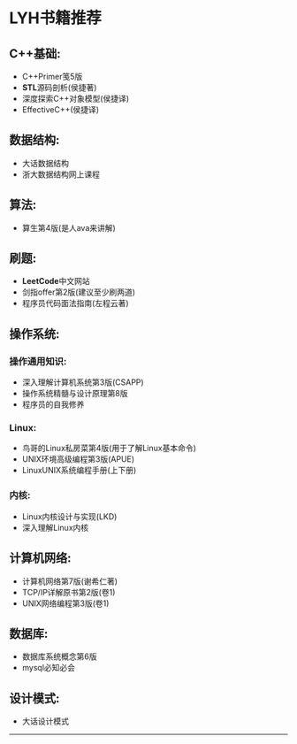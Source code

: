 # LYH书籍推荐

## C++基础:
* C++Primer笺5版
* **STL**源码剖析(侯捷著)
* 深度探索C++对象模型(侯捷译)
* EffectiveC++(侯捷译)

## 数据结构:
* 大话数据结构
* 浙大数据结构网上课程

## 算法:
* 算生第4版(是人ava来讲解)

## 刷题:

* **LeetCode**中文网站
* 剑指offer第2版(建议至少刷两道)
* 程序员代码面法指南(左程云著)

## 操作系统:
### 操作通用知识:
* 深入理解计算机系统第3版(CSAPP)
* 操作系统精髓与设计原理第8版
* 程序员的自我修养

### Linux:
* 鸟哥的Linux私房菜第4版(用于了解Linux基本命令)
* UNIX环境高级编程第3版(APUE)
* LinuxUNIX系统编程手册(上下册)

### 内核:
* Linux内核设计与实现(LKD)
* 深入理解Linux内核

## 计算机网络:
* 计算机网络第7版(谢希仁著)
* TCP/IP详解原书第2版(卷1)
* UNIX网络编程第3版(卷1)

## 数据库:
* 数据库系统概念第6版
* mysql必知必会

## 设计模式:
* 大话设计模式

---

